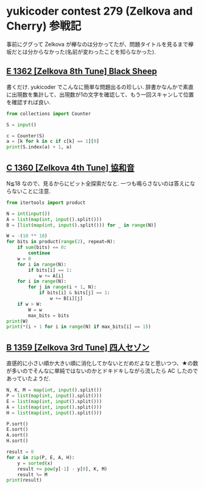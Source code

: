 # yukicoder contest 279 (Zelkova and Cherry) 参戦記

事前にググって Zelkova が欅なのは分かってたが、問題タイトルを見るまで欅坂だとは分からなかった(名前が変わったことを知らなかった).

## [E 1362 [Zelkova 8th Tune] Black Sheep](https://yukicoder.me/problems/no/1362)

書くだけ. yukicoder でこんなに簡単な問題出るの珍しい. 辞書かなんかで素直に出現数を集計して、出現数が1の文字を確認して、もう一回スキャンして位置を確認すれば良い.

```python
from collections import Counter

S = input()

c = Counter(S)
a = [k for k in c if c[k] == 1][0]
print(S.index(a) + 1, a)
```

## [C 1360 [Zelkova 4th Tune] 協和音](https://yukicoder.me/problems/no/1360)

N≦18 なので、見るからにビット全探索だなと. 一つも鳴らさないのは答えにならないことに注意.

```python
from itertools import product

N = int(input())
A = list(map(int, input().split()))
B = [list(map(int, input().split())) for _ in range(N)]

W = -(10 ** 18)
for bits in product(range(2), repeat=N):
    if sum(bits) == 0:
        continue
    w = 0
    for i in range(N):
        if bits[i] == 1:
            w += A[i]
    for i in range(N):
        for j in range(i + 1, N):
            if bits[i] & bits[j] == 1:
                w += B[i][j]
    if w > W:
        W = w
        max_bits = bits
print(W)
print(*(i + 1 for i in range(N) if max_bits[i] == 1))
```

## [B 1359 [Zelkova 3rd Tune] 四人セゾン](https://yukicoder.me/problems/no/1359)

直感的に小さい順か大きい順に消化してかないとだめだよなと思いつつ、★の数が多いのでそんなに単純ではないのかとドキドキしながら流したら AC したのであっていたようだ.

```python
N, K, M = map(int, input().split())
P = list(map(int, input().split()))
E = list(map(int, input().split()))
A = list(map(int, input().split()))
H = list(map(int, input().split()))

P.sort()
E.sort()
A.sort()
H.sort()

result = 0
for x in zip(P, E, A, H):
    y = sorted(x)
    result += pow(y[-1] - y[0], K, M)
    result %= M
print(result)
```
